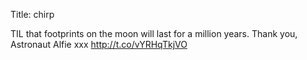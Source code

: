 Title: chirp

TIL that footprints on the moon will last for a million years. Thank you, Astronaut Alfie xxx <a href="http://t.co/vYRHqTkjVO">http://t.co/vYRHqTkjVO</a>
